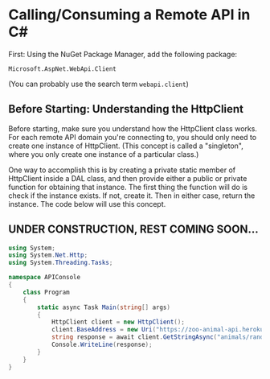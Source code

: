 # Calling/Consuming a Remote API in C#

First: Using the NuGet Package Manager, add the following package:

```
Microsoft.AspNet.WebApi.Client
```

(You can probably use the search term ```webapi.client```)

## Before Starting: Understanding the HttpClient

Before starting, make sure you understand how the HttpClient class works. For each remote API domain
you're connecting to, you should only need to create one instance of HttpClient. (This concept
is called a "singleton", where you only create one instance of a particular class.)

One way to accomplish this is by creating a private static member of HttpClient inside a DAL class,
and then provide either a public or private function for obtaining that instance. The first thing
the function will do is check if the instance exists. If not, create it. Then in either case, return
the instance. The code below will use this concept.

## UNDER CONSTRUCTION, REST COMING SOON...

```cs
using System;
using System.Net.Http;
using System.Threading.Tasks;

namespace APIConsole
{
	class Program
	{
		static async Task Main(string[] args)
		{
			HttpClient client = new HttpClient();
			client.BaseAddress = new Uri("https://zoo-animal-api.herokuapp.com/");
			string response = await client.GetStringAsync("animals/rand/3");
			Console.WriteLine(response);
		}
	}
}
```

